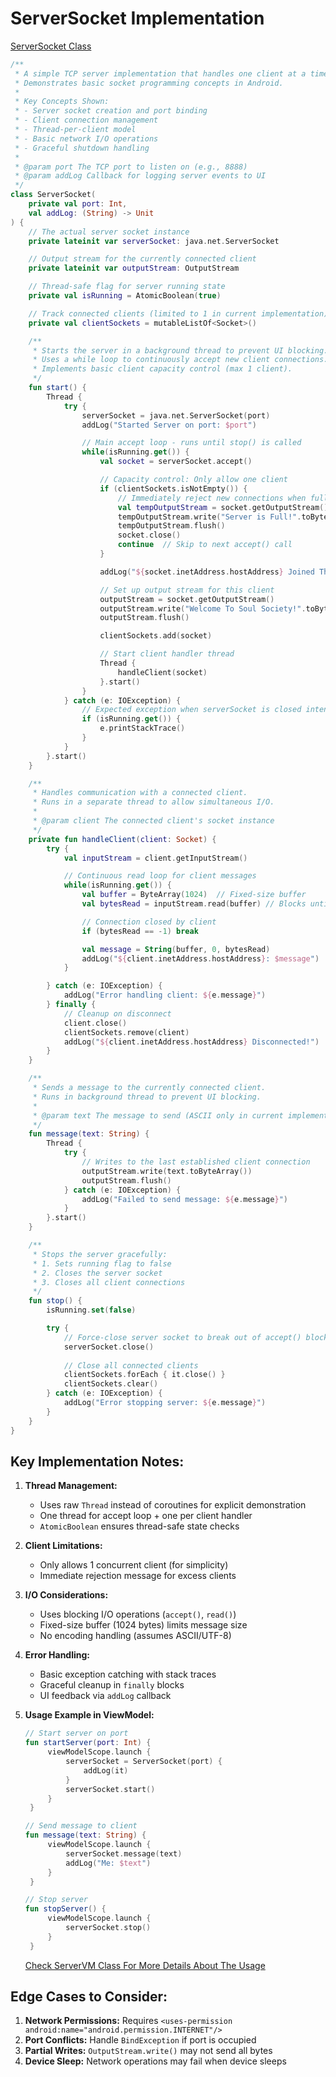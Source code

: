 # ServerSocket Implementation

[ServerSocket Class](/app/src/main/java/com/domin/sca/core/network/ServerSocket.kt)
```kotlin
/**
 * A simple TCP server implementation that handles one client at a time.
 * Demonstrates basic socket programming concepts in Android.
 *
 * Key Concepts Shown:
 * - Server socket creation and port binding
 * - Client connection management
 * - Thread-per-client model
 * - Basic network I/O operations
 * - Graceful shutdown handling
 *
 * @param port The TCP port to listen on (e.g., 8888)
 * @param addLog Callback for logging server events to UI
 */
class ServerSocket(
    private val port: Int,
    val addLog: (String) -> Unit
) {
    // The actual server socket instance
    private lateinit var serverSocket: java.net.ServerSocket

    // Output stream for the currently connected client
    private lateinit var outputStream: OutputStream

    // Thread-safe flag for server running state
    private val isRunning = AtomicBoolean(true)

    // Track connected clients (limited to 1 in current implementation)
    private val clientSockets = mutableListOf<Socket>()

    /**
     * Starts the server in a background thread to prevent UI blocking.
     * Uses a while loop to continuously accept new client connections.
     * Implements basic client capacity control (max 1 client).
     */
    fun start() {
        Thread {
            try {
                serverSocket = java.net.ServerSocket(port)
                addLog("Started Server on port: $port")

                // Main accept loop - runs until stop() is called
                while(isRunning.get()) {
                    val socket = serverSocket.accept()

                    // Capacity control: Only allow one client
                    if (clientSockets.isNotEmpty()) {
                        // Immediately reject new connections when full
                        val tempOutputStream = socket.getOutputStream()
                        tempOutputStream.write("Server is Full!".toByteArray())
                        tempOutputStream.flush()
                        socket.close()
                        continue  // Skip to next accept() call
                    }

                    addLog("${socket.inetAddress.hostAddress} Joined The Server")

                    // Set up output stream for this client
                    outputStream = socket.getOutputStream()
                    outputStream.write("Welcome To Soul Society!".toByteArray())
                    outputStream.flush()

                    clientSockets.add(socket)

                    // Start client handler thread
                    Thread {
                        handleClient(socket)
                    }.start()
                }
            } catch (e: IOException) {
                // Expected exception when serverSocket is closed intentionally
                if (isRunning.get()) {
                    e.printStackTrace()
                }
            }
        }.start()
    }

    /**
     * Handles communication with a connected client.
     * Runs in a separate thread to allow simultaneous I/O.
     *
     * @param client The connected client's socket instance
     */
    private fun handleClient(client: Socket) {
        try {
            val inputStream = client.getInputStream()

            // Continuous read loop for client messages
            while(isRunning.get()) {
                val buffer = ByteArray(1024)  // Fixed-size buffer
                val bytesRead = inputStream.read(buffer) // Blocks until data receive

                // Connection closed by client
                if (bytesRead == -1) break

                val message = String(buffer, 0, bytesRead)
                addLog("${client.inetAddress.hostAddress}: $message")
            }

        } catch (e: IOException) {
            addLog("Error handling client: ${e.message}")
        } finally {
            // Cleanup on disconnect
            client.close()
            clientSockets.remove(client)
            addLog("${client.inetAddress.hostAddress} Disconnected!")
        }
    }

    /**
     * Sends a message to the currently connected client.
     * Runs in background thread to prevent UI blocking.
     *
     * @param text The message to send (ASCII only in current implementation)
     */
    fun message(text: String) {
        Thread {
            try {
                // Writes to the last established client connection
                outputStream.write(text.toByteArray())
                outputStream.flush()
            } catch (e: IOException) {
                addLog("Failed to send message: ${e.message}")
            }
        }.start()
    }

    /**
     * Stops the server gracefully:
     * 1. Sets running flag to false
     * 2. Closes the server socket
     * 3. Closes all client connections
     */ 
    fun stop() {
        isRunning.set(false)

        try {
            // Force-close server socket to break out of accept() blocking
            serverSocket.close()
           
            // Close all connected clients
            clientSockets.forEach { it.close() }
            clientSockets.clear()
        } catch (e: IOException) {
            addLog("Error stopping server: ${e.message}")
        }
    }
}
```

## Key Implementation Notes:
1. **Thread Management:**
   - Uses raw `Thread` instead of coroutines for explicit demonstration
   - One thread for accept loop + one per client handler 
   - `AtomicBoolean` ensures thread-safe state checks

2. **Client Limitations:**
   - Only allows 1 concurrent client (for simplicity)
   - Immediate rejection message for excess clients

3. **I/O Considerations:**
   - Uses blocking I/O operations (`accept()`, `read()`)
   - Fixed-size buffer (1024 bytes) limits message size
   - No encoding handling (assumes ASCII/UTF-8)

4. **Error Handling:**
   - Basic exception catching with stack traces
   - Graceful cleanup in `finally` blocks
   - UI feedback via `addLog` callback

5. **Usage Example in ViewModel:**
   ```kotlin
   // Start server on port
   fun startServer(port: Int) {
        viewModelScope.launch {
            serverSocket = ServerSocket(port) {
                addLog(it)
            }
            serverSocket.start()
        }
    }
   ```
   ```kotlin
   // Send message to client
   fun message(text: String) {
        viewModelScope.launch {
            serverSocket.message(text)
            addLog("Me: $text")
        }
    }
   ```
   ```kotlin
   // Stop server
   fun stopServer() {
        viewModelScope.launch {
            serverSocket.stop()
        }
    }
   ```
   [Check ServerVM Class For More Details About The Usage](/app/src/main/java/com/domin/sca/server/ServerVM.kt)

## Edge Cases to Consider:
1. **Network Permissions:** Requires `<uses-permission android:name="android.permission.INTERNET"/>`
2. **Port Conflicts:** Handle `BindException` if port is occupied
3. **Partial Writes:** `OutputStream.write()` may not send all bytes
4. **Device Sleep:** Network operations may fail when device sleeps